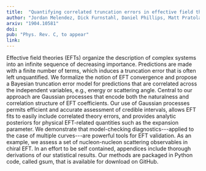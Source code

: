 ```yaml
---
title:  "Quantifying correlated truncation errors in effective field theory"
author: "Jordan Melendez, Dick Furnstahl, Daniel Phillips, Matt Pratola, and Sarah Wesolowski"
arxiv: "1904.10581"
doi: 
pub: "Phys. Rev. C, to appear"
link: 
---
```


Effective field theories (EFTs) organize the description of complex systems into an infinite sequence of decreasing importance. Predictions are made with a finite number of terms, which induces a truncation error that is often left unquantified. We formalize the notion of EFT convergence and propose a Bayesian truncation error model for predictions that are correlated across the independent variables, e.g., energy or scattering angle. Central to our approach are Gaussian processes that encode both the naturalness and correlation structure of EFT coefficients. Our use of Gaussian processes permits efficient and accurate assessment of credible intervals, allows EFT fits to easily include correlated theory errors, and provides analytic posteriors for physical EFT-related quantities such as the expansion parameter. We demonstrate that model-checking diagnostics---applied to the case of multiple curves---are powerful tools for EFT validation. As an example, we assess a set of nucleon-nucleon scattering observables in chiral EFT. In an effort to be self contained, appendices include thorough derivations of our statistical results. Our methods are packaged in Python code, called gsum, that is available for download on GitHub. 
